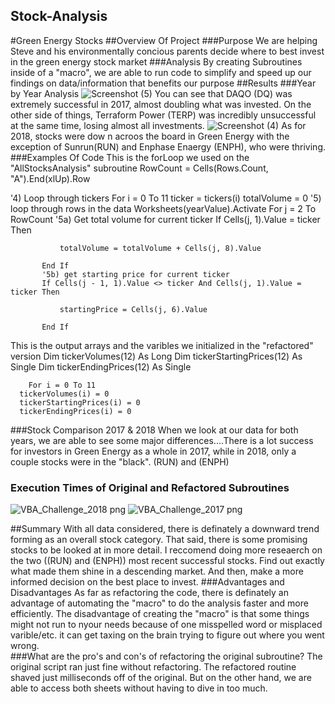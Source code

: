 ## Stock-Analysis
#Green Energy Stocks
##Overview Of Project
###Purpose
We are helping Steve and his environmentally concious parents decide where to best invest in the green energy stock market
###Analysis
By creating Subroutines inside of a "macro", we are able to run code to simplify and speed up our findings on data/information that benefits our purpose
##Results
###Year by Year Analysis
![Screenshot (5)](https://user-images.githubusercontent.com/79877349/112691607-ccca7600-8e3a-11eb-8aae-fafe6a69d23d.png)
You can see that DAQO (DQ) was extremely successful in 2017, almost doubling what was invested. On the other side of things, Terraform Power (TERP) was incredibly unsuccessful at the same time, losing almost all investments.
![Screenshot (4)](https://user-images.githubusercontent.com/79877349/112691904-3cd8fc00-8e3b-11eb-8d2b-1d34c13ea083.png)
As for 2018, stocks were dow n acroos the board in Green Energy with the exception of Sunrun(RUN) and Enphase Enaergy (ENPH), who were thriving.
###Examples Of Code
This is the forLoop we used on the "AllStocksAnalysis" subroutine
   RowCount = Cells(Rows.Count, "A").End(xlUp).Row

   '4) Loop through tickers
   For i = 0 To 11
       ticker = tickers(i)
       totalVolume = 0
       '5) loop through rows in the data
       Worksheets(yearValue).Activate
       For j = 2 To RowCount
           '5a) Get total volume for current ticker
           If Cells(j, 1).Value = ticker Then

               totalVolume = totalVolume + Cells(j, 8).Value

           End If
           '5b) get starting price for current ticker
           If Cells(j - 1, 1).Value <> ticker And Cells(j, 1).Value = ticker Then

               startingPrice = Cells(j, 6).Value

           End If
This is the output arrays and the varibles we initialized in the "refactored" version
    Dim tickerVolumes(12) As Long
    Dim tickerStartingPrices(12) As Single
    Dim tickerEndingPrices(12) As Single
    
        For i = 0 To 11
      tickerVolumes(i) = 0
      tickerStartingPrices(i) = 0
      tickerEndingPrices(i) = 0
      
###Stock Comparison 2017 & 2018
When we look at our data for both years, we are able to see some major differences....There is a lot success for investors in Green Energy as a whole in 2017, while in 2018, only a couple stocks were in the "black". (RUN) and (ENPH)
### Execution Times of Original and Refactored Subroutines

![VBA_Challenge_2018 png](https://user-images.githubusercontent.com/79877349/112693351-b671e980-8e3d-11eb-910d-968add455b84.png)
![VBA_Challenge_2017 png](https://user-images.githubusercontent.com/79877349/112693447-e5885b00-8e3d-11eb-90d9-deab6e954ac6.png)

##Summary
With all data considered, there is definately a downward trend forming as an overall stock category. That said, there is some promising stocks to be looked at in more detail. I reccomend doing more reseaerch on the two ((RUN) and (ENPH)) most recent successful stocks. Find out exactly what made them shine in a descending market. And then, make a more informed decision on the best place to invest.
###Advantages and Disadvantages
As far as refactoring the code, there is definately an advantage of automating the "macro" to do the analysis faster and more efficiently.
The disadvantage of creating  the "macro" is that some things might not run to nyour needs because of one misspelled word or misplaced varible/etc. it can get taxing on the brain trying to figure out where you went wrong.\
###What are the pro's and con's of refactoring the original subroutine?
The original script ran just fine without refactoring. The refactored routine shaved just milliseconds off of the original. But on the other hand, we are able to access both sheets without having to dive in too much. 


